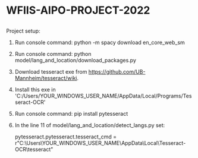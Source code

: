 # WFIIS-AIPO-PROJECT-2022

##
Project setup:

1. Run console command: python -m spacy download en_core_web_sm

2. Run console command: python model/lang_and_location/download\_packages.py

3. Download tesseract exe from https://github.com/UB-Mannheim/tesseract/wiki.

4. Install this exe in 'C:/Users/YOUR_WINDOWS_USER_NAME/AppData/Local/Programs/Tesseract-OCR'

5. Run console command: pip install pytesseract

6. In the line 11 of model/lang_and_location/detect_langs.py set: 


    pytesseract.pytesseract.tesseract_cmd = r"C:\Users\YOUR_WINDOWS_USER_NAME\AppData\Local\Tesseract-OCR\tesseract"
